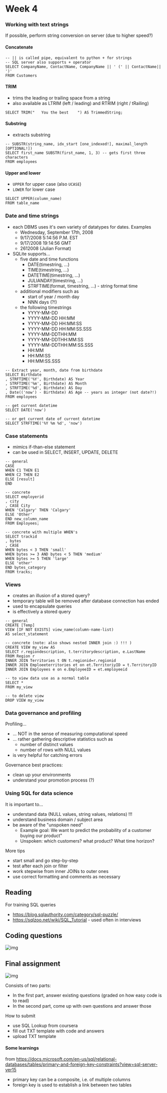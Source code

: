 # Week 4

### Working with text strings

If possible, perform string conversion on server (due to higher speed?)

#### Concatenate

```sqlite
-- || is called pipe, equivalent to python + for strings
-- SQL server also supports + operator
SELECT CompanyName, ContactName, CompanyName || ' (' || ContactName|| ')'
FROM Customers
```

#### TRIM

- trims the leading or trailing space from a string
- also available as LTRIM (left / leading) and RTRIM (right / tRailing)

```sqlite
SELECT TRIM("   You the best    ") AS TrimmedString;
```

#### Substring

- extracts substring

```sqlite
-- SUBSTR(string_name, idx_start [one_indexed!], maximal_length [OPTIONAL!])
SELECT first_name SUBSTR(first_name, 1, 3) -- gets first three characters
FROM employees
```

#### Upper and lower

- `UPPER` for upper case (also `UCASE`)
- `LOWER` for lower case

```sqlite
SELECT UPPER(column_name)
FROM table_name
```

### Date and time strings

- each DBMS uses it's own variety of datatypes for dates. Examples
  - Wednesday, September 17th, 2008
  - 9/17/2008 5:14:56 P.M. EST
  - 9/17/2008 19:14:56 GMT
  - 2612008 (Julian Format)
- SQLite supports...
  - five date and time functions
    - DATE(timestring, ...)
    - TIME(timestring, ...)
    - DATETIME(timestring, ...)
    - JULIANDAY(timestring, ...)
    - STRFTIME(format, timestring, ...)  - string format time
  - additional modifiers such as
    - start of year / month day
    - NNN days (?!)
  - the following timestrings
    - YYYY-MM-DD
    - YYYY-MM-DD HH:MM
    - YYYY-MM-DD HH:MM:SS
    - YYYY-MM-DD HH:MM:SS.SSS
    - YYYY-MM-DDTHH:MM
    - YYYY-MM-DDTHH:MM:SS
    - YYYY-MM-DDTHH:MM:SS.SSS
    - HH:MM
    - HH:MM:SS
    - HH:MM:SS.SSS



```sqlite
-- Extract year, month, date from birthdate
SELECT Birthdate
, STRFTIME('%Y', Birthdate) AS Year
, STRFTIME('%m', Birthdate) AS Month
, STRFTIME('%d', Birthdate) AS Day
, Date(('now') - Birthdate) AS Age -- years as integer (not date?!)
FROM employees
```

```sqlite
-- get current datetime
SELECT DATE('now')

-- or get current date of current datetime
SELECT STRFTIME('%Y %m %d', 'now')
```

### Case statements

- mimics if-than-else statement
- can be used in SELECT, INSERT, UPDATE, DELETE

```sqlite
-- general
CASE
WHEN C1 THEN E1
WHEN C2 THEN E2
ELSE [result]
END

-- concrete
SELECT employerid
, city
, CASE City
WHEN 'Calgary' THEN 'Calgary'
ELSE 'Other'
END new_column_name
FROM Employees;

-- concrete with multiple WHEN's
SELECT trackid
, bytes
, CASE
WHEN bytes < 3 THEN 'small'
WHEN bytes >= 3 AND bytes < 5 THEN 'medium'
WHEN bytes >= 5 THEN 'large'
ELSE 'other'
END bytes_category
FROM tracks;
```

### Views

- creates an illusion of a stored query?
- temporary table will be removed after database connection has ended
- used to encapsulate queries
- is effectively a stored query

```sqlite
-- general
CREATE [Temp]
VIEW [IF NOT EXISTS] view_name(column-name-list)
AS select_statement

-- concrete (note: also shows nested INNER join :) !!! )
CREATE VIEW my_view AS
SELECT r.regiondescription, t.territorydescription, e.LastName
FROM Region r
INNER JOIN Territories t ON t.regionid=r.regionid
INNER JOIN Emploeeterritories et on et.TerritoriyID = t.TerritoryID
INNER JOIN Employees e on e.EmployeeID = et.employeeid

-- to view data use as a normal table
SELECT *
FROM my_view

-- to delete view
DROP VIEW my_view
```

### Data governance and profiling

Profiling...

- ... NOT in the sense of measuring computational speed
- ... rather gathering descriptive statistics such as
  - number of distinct values
  - number of rows with NULL values
- is very helpful for catching errors

Governance best practices:

- clean up your environments
- understand your promotion process (?)

### Using SQL for data science

It is important to...

- understand data (NULL values, string values, relations) !!!
- understand business domain / subject area
- be aware of the "unspoken need"
  - Example goal: We want to predict the probability of a customer buying our product"
  - Unspoken: which customers? what product? What time horizon?

More tips

- start small and go step-by-step
- test after each join or filter
- work stepwise from inner JOINs to outer ones
- use correct formatting and comments as necessary

## Reading

For training SQL queries

- https://blog.sqlauthority.com/category/sql-puzzle/
- https://sqlzoo.net/wiki/SQL_Tutorial - used often in interviews

## Coding questions

![img](week4.assets/ChinookDatabaseSchema.png)

## Final assignment

![img](week4.assets/hOlYbrgyEeeTsRKxhJ5OZg_517578844a2fd129650492eda3186cd1_YelpERDiagram.png)

Consists of two parts:

- In the first part, answer existing questions (graded on how easy code is to read)
- In the second part, come up with own questions and answer those

How to submit

- use SQL Lookup from coursera
- fill out TXT template with code and answers
- upload TXT template

#### Some learnings

from https://docs.microsoft.com/en-us/sql/relational-databases/tables/primary-and-foreign-key-constraints?view=sql-server-ver15

- primary key can be a composite, i.e. of multiple columns
- foreign key is used to establish a link between two tables